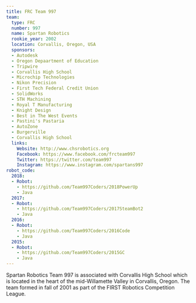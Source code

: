 ```yaml
---
title: FRC Team 997
team:
  type: FRC
  number: 997
  name: Spartan Robotics
  rookie_year: 2002
  location: Corvallis, Oregon, USA
  sponsors:
  - Autodesk
  - Oregon Depaartment of Education
  - Tripwire
  - Corvallis High School
  - Microchip Technologies
  - Nikon Precision
  - First Tech Federal Credit Union
  - SolidWorks
  - STH Machining
  - Royal T Manufacturing
  - Knight Design
  - Best in The West Events
  - Pastini's Pastaria
  - AutoZone
  - Burgerville
  - Corvallis High School
  links:
    Website: http://www.chsrobotics.org
    Facebook: https://www.facebook.com/frcteam997
    Twitter: https://twitter.com/team997
    Instagram: https://www.instagram.com/spartans997
robot_code:
  2018:
  - Robot:
    - https://github.com/Team997Coders/2018PowerUp
    - Java
  2017:
  - Robot:
    - https://github.com/Team997Coders/2017SteamBot2
    - Java
  2016:
  - Robot:
    - https://github.com/Team997Coders/2016Code
    - Java
  2015:
  - Robot:
    - https://github.com/Team997Coders/2015GC
    - Java
---
```


Spartan Robotics Team 997 is associated with Corvallis High School which is located in
the heart of the mid-Willamette Valley in Corvallis, Oregon. The team formed in fall of
2001 as part of the FIRST Robotics Competition League.